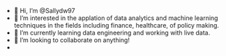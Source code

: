 - 👋 Hi, I’m @Sallydw97
- 👀 I’m interested in the applation of data analytics and machine learning techniques in the fields including finance, healthcare, of policy making. 
- 🌱 I’m currently learning data engineering and working with live data. 
- 💞️ I’m looking to collaborate on anything!
- 

<!---
Sallydw97/Sallydw97 is a ✨ special ✨ repository because its `README.md` (this file) appears on your GitHub profile.
You can click the Preview link to take a look at your changes.
--->
